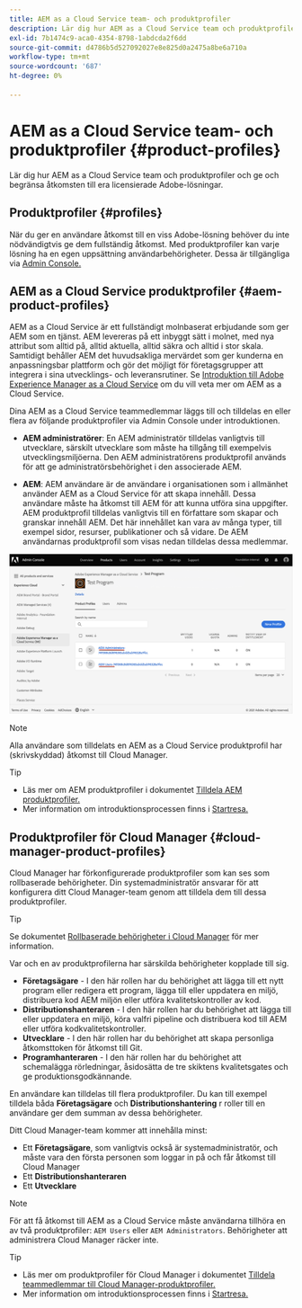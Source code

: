 ```yaml
---
title: AEM as a Cloud Service team- och produktprofiler
description: Lär dig hur AEM as a Cloud Service team och produktprofiler och ge och begränsa åtkomsten till era licensierade Adobe-lösningar.
exl-id: 7b1474c9-aca0-4354-8798-1abdcda2f6dd
source-git-commit: d4786b5d527092027e8e825d0a2475a8be6a710a
workflow-type: tm+mt
source-wordcount: '687'
ht-degree: 0%

---
```


# AEM as a Cloud Service team- och produktprofiler {#product-profiles}

Lär dig hur AEM as a Cloud Service team och produktprofiler och ge och begränsa åtkomsten till era licensierade Adobe-lösningar.

## Produktprofiler {#profiles}

När du ger en användare åtkomst till en viss Adobe-lösning behöver du inte nödvändigtvis ge dem fullständig åtkomst. Med produktprofiler kan varje lösning ha en egen uppsättning användarbehörigheter. Dessa är tillgängliga via [Admin Console.](/help/journey-onboarding/admin-console.md)

## AEM as a Cloud Service produktprofiler {#aem-product-profiles}

AEM as a Cloud Service är ett fullständigt molnbaserat erbjudande som ger AEM som en tjänst. AEM levereras på ett inbyggt sätt i molnet, med nya attribut som alltid på, alltid aktuella, alltid säkra och alltid i stor skala. Samtidigt behåller AEM det huvudsakliga mervärdet som ger kunderna en anpassningsbar plattform och gör det möjligt för företagsgrupper att integrera i sina utvecklings- och leveransrutiner. Se [Introduktion till Adobe Experience Manager as a Cloud Service](/help/overview/introduction.md) om du vill veta mer om AEM as a Cloud Service.

Dina AEM as a Cloud Service teammedlemmar läggs till och tilldelas en eller flera av följande produktprofiler via Admin Console under introduktionen.

* **AEM administratörer**: En AEM administratör tilldelas vanligtvis till utvecklare, särskilt utvecklare som måste ha tillgång till exempelvis utvecklingsmiljöerna. Den AEM administratörens produktprofil används för att ge administratörsbehörighet i den associerade AEM.

* **AEM**: AEM användare är de användare i organisationen som i allmänhet använder AEM as a Cloud Service för att skapa innehåll. Dessa användare måste ha åtkomst till AEM för att kunna utföra sina uppgifter. AEM produktprofil tilldelas vanligtvis till en författare som skapar och granskar innehåll AEM. Det här innehållet kan vara av många typer, till exempel sidor, resurser, publikationer och så vidare. De AEM användarnas produktprofil som visas nedan tilldelas dessa medlemmar.

![Produktprofiler](/help/onboarding/assets/admin-console-profiles.png)

>[!NOTE]
>
>Alla användare som tilldelats en AEM as a Cloud Service produktprofil har (skrivskyddad) åtkomst till Cloud Manager.

>[!TIP]
>
>* Läs mer om AEM produktprofiler i dokumentet [Tilldela AEM produktprofiler.](/help/journey-onboarding/assign-profiles-aem.md)
>* Mer information om introduktionsprocessen finns i [Startresa.](/help/journey-onboarding/overview.md)


## Produktprofiler för Cloud Manager {#cloud-manager-product-profiles}

Cloud Manager har förkonfigurerade produktprofiler som kan ses som rollbaserade behörigheter. Din systemadministratör ansvarar för att konfigurera ditt Cloud Manager-team genom att tilldela dem till dessa produktprofiler.

>[!TIP]
>
>Se dokumentet [Rollbaserade behörigheter i Cloud Manager](/help/onboarding/cloud-manager-introduction.md#role-based-permissions) för mer information.

Var och en av produktprofilerna har särskilda behörigheter kopplade till sig.

* **Företagsägare** - I den här rollen har du behörighet att lägga till ett nytt program eller redigera ett program, lägga till eller uppdatera en miljö, distribuera kod AEM miljön eller utföra kvalitetskontroller av kod.
* **Distributionshanteraren** - I den här rollen har du behörighet att lägga till eller uppdatera en miljö, köra valfri pipeline och distribuera kod till AEM eller utföra kodkvalitetskontroller.
* **Utvecklare** - I den här rollen har du behörighet att skapa personliga åtkomsttoken för åtkomst till Git.
* **Programhanteraren** - I den här rollen har du behörighet att schemalägga rörledningar, åsidosätta de tre skiktens kvalitetsgates och ge produktionsgodkännande.

En användare kan tilldelas till flera produktprofiler. Du kan till exempel tilldela båda **Företagsägare** och **Distributionshantering** r roller till en användare ger dem summan av dessa behörigheter.

Ditt Cloud Manager-team kommer att innehålla minst:

* Ett **Företagsägare**, som vanligtvis också är systemadministratör, och måste vara den första personen som loggar in på och får åtkomst till Cloud Manager
* Ett **Distributionshanteraren**
* Ett **Utvecklare**

>[!NOTE]
>
>För att få åtkomst till AEM as a Cloud Service måste användarna tillhöra en av två produktprofiler: `AEM Users` eller `AEM Administrators`. Behörigheter att administrera Cloud Manager räcker inte.

>[!TIP]
>
>* Läs mer om produktprofiler för Cloud Manager i dokumentet [Tilldela teammedlemmar till Cloud Manager-produktprofiler.](/help/journey-onboarding/assign-profiles-cloud-manager.md)
>* Mer information om introduktionsprocessen finns i [Startresa.](/help/journey-onboarding/overview.md)

